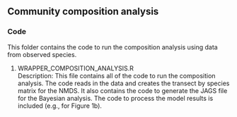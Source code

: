 ## Community composition analysis

### Code
This folder contains the code to run the composition analysis using data from observed species.

1. WRAPPER_COMPOSITION_ANALYSIS.R      
Description: This file contains all of the code to run the composition analysis. The code reads in the data and creates the transect by species matrix for the NMDS. It also contains the code to generate the JAGS file for the Bayesian analysis. The code to process the model results is included (e.g., for Figure 1b).
